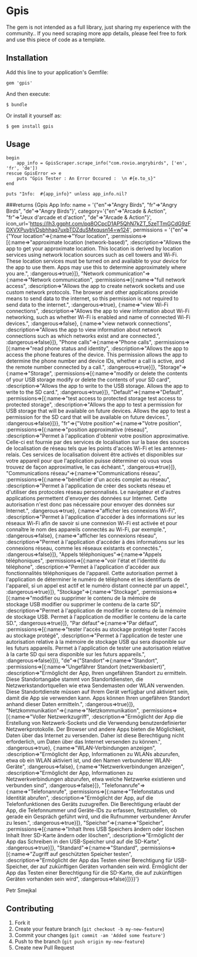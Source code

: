 # Gpis

The gem is not intended as a full library, just sharing my experience with the community..
If you need scraping more app details, please feel free to fork and use this piece of code as a template.


## Installation

Add this line to your application's Gemfile:

    gem 'gpis'

And then execute:

    $ bundle

Or install it yourself as:

    $ gem install gpis

## Usage


    begin
        app_info = GpisScraper.scrape_info("com.rovio.angrybirds", ['en', 'fr', 'de'])
    rescue GpisError => e
        puts "Gpis Tester : An Error Occured :  \n #{e.to_s}"
    end

    puts "Info:  #{app_info}" unless app_info.nil?

###returns
    {Gpis App Info: name = '{"en"=>"Angry Birds", "fr"=>"Angry Birds", "de"=>"Angry Birds"}', category='{"en"=>"Arcade &amp; Action", "fr"=>"Jeux d'arcade et d'action", "de"=>"Arcade &amp; Action"}', icon_url='https://lh3.ggpht.com/pq8OCpcD1AP5QhN7kZT_5zeTTmGCdG9zFDXVXPuybVDsbhhaq7uxbTDZduSMxqusn14=w124', permissions = '{"en"=>{"Your location"=>{:name=>"Your location", :permissions=>[{:name=>"approximate location (network-based)", :description=>"Allows the app to get your approximate location. This location is derived by location services using network location sources such as cell towers and Wi-Fi. These location services must be turned on and available to your device for the app to use them. Apps may use this to determine approximately where you are.", :dangerous=>true}]}, "Network communication"=>{:name=>"Network communication", :permissions=>[{:name=>"full network access", :description=>"Allows the app to create network sockets and use custom network protocols. The browser and other applications provide means to send data to the internet, so this permission is not required to send data to the internet.", :dangerous=>true}, {:name=>"view Wi-Fi connections", :description=>"Allows the app to view information about Wi-Fi networking, such as whether Wi-Fi is enabled and name of connected Wi-Fi devices.", :dangerous=>false}, {:name=>"view network connections", :description=>"Allows the app to view information about network connections such as which networks exist and are connected.", :dangerous=>false}]}, "Phone calls"=>{:name=>"Phone calls", :permissions=>[{:name=>"read phone status and identity", :description=>"Allows the app to access the phone features of the device. This permission allows the app to determine the phone number and device IDs, whether a call is active, and the remote number connected by a call.", :dangerous=>true}]}, "Storage"=>{:name=>"Storage", :permissions=>[{:name=>"modify or delete the contents of your USB storage modify or delete the contents of your SD card", :description=>"Allows the app to write to the USB storage. Allows the app to write to the SD card.", :dangerous=>true}]}, "Default"=>{:name=>"Default", :permissions=>[{:name=>"test access to protected storage test access to protected storage", :description=>"Allows the app to test a permission for USB storage that will be available on future devices. Allows the app to test a permission for the SD card that will be available on future devices.", :dangerous=>false}]}}, "fr"=>{"Votre position"=>{:name=>"Votre position", :permissions=>[{:name=>"position approximative (réseau)", :description=>"Permet à l'application d'obtenir votre position approximative. Celle-ci est fournie par des services de localisation sur la base des sources de localisation de réseau tels que les points d'accès Wi-Fi et les antennes-relais. Ces services de localisation doivent être activés et disponibles sur votre appareil pour que l'application puisse déterminer où vous vous trouvez de façon approximative, le cas échéant.", :dangerous=>true}]}, "Communications réseau"=>{:name=>"Communications réseau", :permissions=>[{:name=>"bénéficier d'un accès complet au réseau", :description=>"Permet à l'application de créer des sockets réseau et d'utiliser des protocoles réseau personnalisés. Le navigateur et d'autres applications permettent d'envoyer des données sur Internet. Cette autorisation n'est donc pas nécessaire pour envoyer des données sur Internet.", :dangerous=>true}, {:name=>"afficher les connexions Wi-Fi", :description=>"Permet à l'application d'accéder à des informations sur les réseaux Wi-Fi afin de savoir si une connexion Wi-Fi est activée et pour connaître le nom des appareils connectés au Wi-Fi, par exemple.", :dangerous=>false}, {:name=>"afficher les connexions réseau", :description=>"Permet à l'application d'accéder à des informations sur les connexions réseau, comme les réseaux existants et connectés.", :dangerous=>false}]}, "Appels téléphoniques"=>{:name=>"Appels téléphoniques", :permissions=>[{:name=>"voir l'état et l'identité du téléphone", :description=>"Permet à l'application d'accéder aux fonctionnalités téléphoniques de l'appareil. Cette autorisation permet à l'application de déterminer le numéro de téléphone et les identifiants de l'appareil, si un appel est actif et le numéro distant connecté par un appel.", :dangerous=>true}]}, "Stockage"=>{:name=>"Stockage", :permissions=>[{:name=>"modifier ou supprimer le contenu de la mémoire de stockage USB modifier ou supprimer le contenu de la carte SD", :description=>"Permet à l'application de modifier le contenu de la mémoire de stockage USB. Permet à l'application de modifier le contenu de la carte SD.", :dangerous=>true}]}, "Par défaut"=>{:name=>"Par défaut", :permissions=>[{:name=>"tester l'accès au stockage protégé tester l'accès au stockage protégé", :description=>"Permet à l'application de tester une autorisation relative à la mémoire de stockage USB qui sera disponible sur les futurs appareils. Permet à l'application de tester une autorisation relative à la carte SD qui sera disponible sur les futurs appareils.", :dangerous=>false}]}}, "de"=>{"Standort"=>{:name=>"Standort", :permissions=>[{:name=>"Ungefährer Standort (netzwerkbasiert)", :description=>"Ermöglicht der App, Ihren ungefähren Standort zu ermitteln. Diese Standortangabe stammt von Standortdiensten, die Netzwerkstandortquellen wie etwa Sendemasten oder WLAN verwenden. Diese Standortdienste müssen auf Ihrem Gerät verfügbar und aktiviert sein, damit die App sie verwenden kann. Apps können Ihren ungefähren Standort anhand dieser Daten ermitteln.", :dangerous=>true}]}, "Netzkommunikation"=>{:name=>"Netzkommunikation", :permissions=>[{:name=>"Voller Netzwerkzugriff", :description=>"Ermöglicht der App die Erstellung von Netzwerk-Sockets und die Verwendung benutzerdefinierter Netzwerkprotokolle. Der Browser und andere Apps bieten die Möglichkeit, Daten über das Internet zu versenden. Daher ist diese Berechtigung nicht erforderlich, um Daten über das Internet versenden zu können.", :dangerous=>true}, {:name=>"WLAN-Verbindungen anzeigen", :description=>"Ermöglicht der App, Informationen zu WLANs abzurufen, etwa ob ein WLAN aktiviert ist, und den Namen verbundener WLAN-Geräte", :dangerous=>false}, {:name=>"Netzwerkverbindungen anzeigen", :description=>"Ermöglicht der App, Informationen zu Netzwerkverbindungen abzurufen, etwa welche Netzwerke existieren und verbunden sind", :dangerous=>false}]}, "Telefonanrufe"=>{:name=>"Telefonanrufe", :permissions=>[{:name=>"Telefonstatus und Identität abrufen", :description=>"Ermöglicht der App, auf die Telefonfunktionen des Geräts zuzugreifen. Die Berechtigung erlaubt der App, die Telefonnummer und Geräte-IDs zu erfassen, festzustellen, ob gerade ein Gespräch geführt wird, und die Rufnummer verbundener Anrufer zu lesen.", :dangerous=>true}]}, "Speicher"=>{:name=>"Speicher", :permissions=>[{:name=>"Inhalt Ihres USB Speichers ändern oder löschen Inhalt Ihrer SD-Karte ändern oder löschen", :description=>"Ermöglicht der App das Schreiben in den USB-Speicher und auf die SD-Karte", :dangerous=>true}]}, "Standard"=>{:name=>"Standard", :permissions=>[{:name=>"Zugriff auf geschützten Speicher testen", :description=>"Ermöglicht der App das Testen einer Berechtigung für USB-Speicher, der auf zukünftigen Geräten vorhanden sein wird. Ermöglicht der App das Testen einer Berechtigung für die SD-Karte, die auf zukünftigen Geräten vorhanden sein wird", :dangerous=>false}]}}}'}


Petr Smejkal


## Contributing

1. Fork it
2. Create your feature branch (`git checkout -b my-new-feature`)
3. Commit your changes (`git commit -am 'Added some feature'`)
4. Push to the branch (`git push origin my-new-feature`)
5. Create new Pull Request
